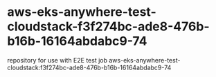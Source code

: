 # aws-eks-anywhere-test-cloudstack-f3f274bc-ade8-476b-b16b-16164abdabc9-74
repository for use with E2E test job aws-eks-anywhere-test-cloudstack:f3f274bc-ade8-476b-b16b-16164abdabc9-74

